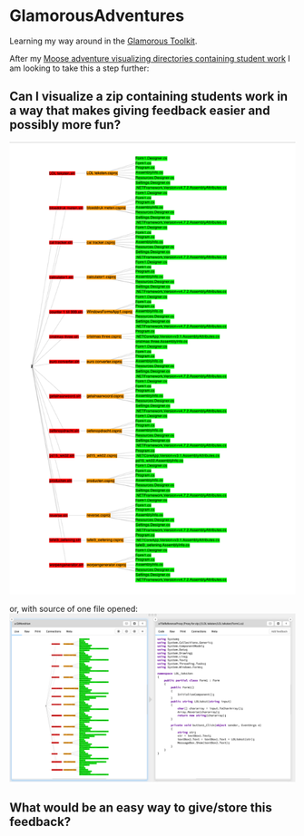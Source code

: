 # GlamorousAdventures

Learning my way around in the
[Glamorous Toolkit](https://gtoolkit.com/).

After my
[Moose adventure visualizing directories containing student work](https://github.com/coentjo/cmbDirVisualizer) I am looking to take this a step further:

## Can I visualize a zip containing students work in a way that makes giving feedback easier and possibly more fun?

![example](figures/portfolio.mondrian.png)

or, with source of one file opened:
![example](figures/portfolio.mondrianAndCs.png)


## What would be an easy way to give/store this feedback?
